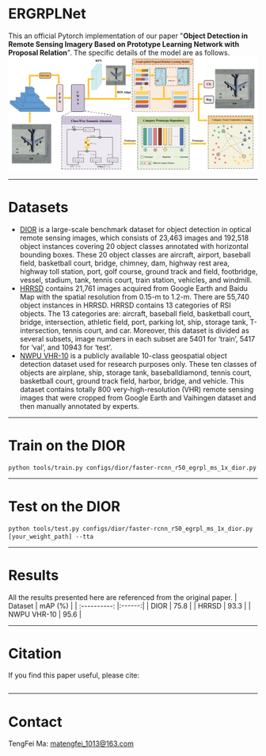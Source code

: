 # ERGRPLNet
This an official Pytorch implementation of our paper "**Object Detection in Remote Sensing Imagery Based on Prototype Learning Network with Proposal Relation**".
The specific details of the model are as follows.
![EGRPLNet](./figure/EGRPLNet.png)
****
# Datasets
- [DIOR](https://gcheng-nwpu.github.io/#Datasets)
is a large-scale benchmark dataset for object detection in optical remote sensing images, which consists of 23,463 images and 192,518 object instances covering 20 object classes annotated with horizontal bounding boxes. These 20 object classes are aircraft, airport, baseball field, basketball court, bridge, chimney, dam, highway rest area, highway toll station, port, golf course, ground track and field, footbridge, vessel, stadium, tank, tennis court, train station, vehicles, and windmill.
- [HRRSD](https://github.com/CrazyStoneonRoad/TGRS-HRRSD-Dataset)
contains 21,761 images acquired from Google Earth and Baidu Map with the spatial resolution from 0.15-m to 1.2-m. There are 55,740 object instances in HRRSD. HRRSD contains 13 categories of RSI objects. The 13 categories are: aircraft, baseball field, basketball court, bridge, intersection, athletic field, port, parking lot, ship, storage tank, T-intersection, tennis court, and car. Moreover, this dataset is divided as several subsets, image numbers in each subset are 5401 for ‘train’, 5417 for ‘val’, and 10943 for ‘test’.
- [NWPU VHR-10](https://gcheng-nwpu.github.io/#Datasets)
is a publicly available 10-class geospatial object detection dataset used for research purposes only. These ten classes of objects are airplane, ship, storage tank, baseballdiamond, tennis court, basketball court, ground track field, harbor, bridge, and vehicle. This dataset contains totally 800 very-high-resolution (VHR) remote sensing images that were cropped from Google Earth and Vaihingen dataset and then manually annotated by experts.
****
# Train on the DIOR
``` 
python tools/train.py configs/dior/faster-rcnn_r50_egrpl_ms_1x_dior.py
``` 
****
# Test on the DIOR
``` 
python tools/test.py configs/dior/faster-rcnn_r50_egrpl_ms_1x_dior.py [your_weight_path] --tta
``` 
****
# Results
All the results presented here are referenced from the original paper.
| Dataset | mAP (%) | 
| :----------: |:------:|
|     DIOR     |  75.8  | 
|    HRRSD     |  93.3  | 
|  NWPU VHR-10 |  95.6  |
****
# Citation
If you find this paper useful, please cite:
``` 
```
****
# Contact
TengFei Ma: [matengfei_1013@163.com](matengfei_1013@163.com)

